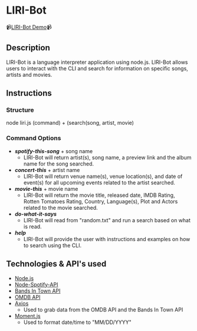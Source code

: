 # LIRI-Bot

:video_camera:[LIRI-Bot Demo](https://youtu.be/f-ta33RlNRA "LIRI-Bot Demo"):video_camera:

## Description ##
LIRI-Bot is a language interpreter application using node.js. LIRI-Bot allows users to interact with the CLI and search for information on specific songs, artists and movies. 

## Instructions ##
### Structure ###
node liri.js (command) + (search(song, artist, movie)
### Command Options ###
- ***spotify-this-song*** + song name
  - LIRI-Bot will return artist(s), song name, a preview link and the album name for the song searched.
- ***concert-this*** + artist name
  - LIRI-Bot will return venue name(s), venue location(s), and date of event(s) for all upcoming events related to the artist searched.
- ***movie-this*** + movie name
  - LIRI-Bot will return the movie title, released date, IMDB Rating, Rotten Tomatoes Rating, Country, Language(s), Plot and Actors related to the movie searched.
- ***do-what-it-says***
  - LIRI-Bot will read from "random.txt" and run a search based on what is read.
- ***help***
  - LIRI-Bot will provide the user with instructions and examples on how to search using the CLI.

## Technologies & API's used ###
- [Node.js](https://nodejs.org/en/ "Node.js")
- [Node-Spotify-API](https://www.npmjs.com/package/node-spotify-api "Node-Spotify-API")
- [Bands In Town API](http://www.artists.bandsintown.com/bandsintown-api "Bands In Town API")
- [OMDB API](http://www.omdbapi.com "OMDB API")
- [Axios](https://www.npmjs.com/package/axios "Axios") 
  - Used to grab data from the OMDB API and the Bands In Town API
- [Moment.js](https://www.npmjs.com/package/axios "Axios")
  - Used to format date/time to "MM/DD/YYYY"
  

